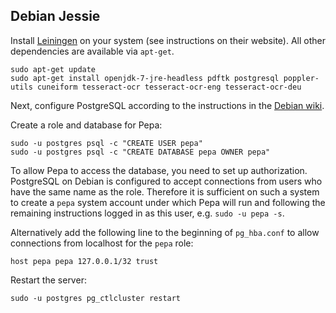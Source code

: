 ## Debian Jessie

Install [Leiningen](https://github.com/technomancy/leiningen/) on your
system (see instructions on their website). All other dependencies are
available via `apt-get`.

    sudo apt-get update
    sudo apt-get install openjdk-7-jre-headless pdftk postgresql poppler-utils cuneiform tesseract-ocr tesseract-ocr-eng tesseract-ocr-deu

Next, configure PostgreSQL according to the instructions in the
[Debian wiki](https://wiki.debian.org/PostgreSql).

Create a role and database for Pepa:

    sudo -u postgres psql -c "CREATE USER pepa"
    sudo -u postgres psql -c "CREATE DATABASE pepa OWNER pepa"

To allow Pepa to access the database, you need to set up
authorization.  PostgreSQL on Debian is configured to accept
connections from users who have the same name as the role.  Therefore
it is sufficient on such a system to create a `pepa` system account
under which Pepa will run and following the remaining instructions
logged in as this user, e.g. `sudo -u pepa -s`.

Alternatively add the following line to the beginning of `pg_hba.conf`
to allow connections from localhost for the `pepa` role:

    host pepa pepa 127.0.0.1/32 trust

Restart the server:

    sudo -u postgres pg_ctlcluster restart
